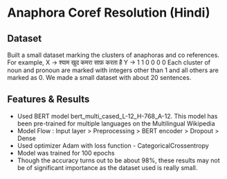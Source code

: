 # Anaphora Coref Resolution (Hindi)

## Dataset

Built a small dataset marking the clusters of anaphoras and co references. For example,
X → श्याम खुद कमरा साफ़ करता है
Y → 1    1  0     0   0    0
Each cluster of noun and pronoun are marked with integers other than 1 and all others are marked as 0. We made a small dataset with about 20 sentences.
 

## Features & Results

- Used BERT model bert_multi_cased_L-12_H-768_A-12. This model has been pre-trained for multiple languages on the Multilingual Wikipedia
- Model Flow : Input layer > Preprocessing > BERT encoder > Dropout > Dense
- Used optimizer Adam with loss function - CategoricalCrossentropy
- Model was trained for 100 epochs
- Though the accuracy turns out to be about 98%, these results may not be of significant importance as the dataset used is really small.
 
